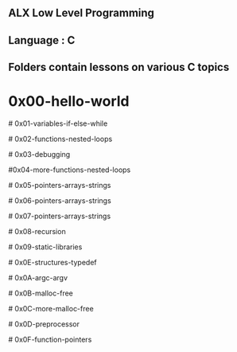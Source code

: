 ## ALX Low Level Programming
## Language : C
## Folders contain lessons on various C topics

# 0x00-hello-world
<p> </p>
# 0x01-variables-if-else-while
<p> </p>
# 0x02-functions-nested-loops
<p> </p>
# 0x03-debugging
<p> </p>
#0x04-more-functions-nested-loops
<p> </p>
# 0x05-pointers-arrays-strings  
<p> </p>
# 0x06-pointers-arrays-strings  
<p> </p>
# 0x07-pointers-arrays-strings  
<p> </p>
# 0x08-recursion                
<p> </p>
# 0x09-static-libraries         
<p> </p>
# 0x0E-structures-typedef
<p> </p>
# 0x0A-argc-argv
<p> </p>
# 0x0B-malloc-free
<p> </p>
# 0x0C-more-malloc-free
<p> </p>
# 0x0D-preprocessor
<p> </p>
# 0x0F-function-pointers
<p> </p>
